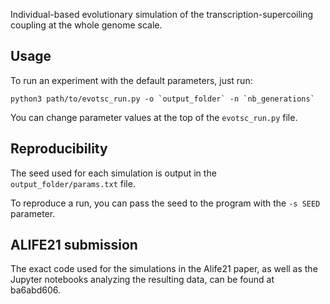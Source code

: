 Individual-based evolutionary simulation of the transcription-supercoiling coupling at the whole genome scale.

## Usage

To run an experiment with the default parameters, just run:
```
python3 path/to/evotsc_run.py -o `output_folder` -n `nb_generations`
```

You can change parameter values at the top of the `evotsc_run.py` file.

## Reproducibility

The seed used for each simulation is output in the `output_folder/params.txt` file.

To reproduce a run, you can pass the seed to the program with the `-s SEED` parameter.

## ALIFE21 submission

The exact code used for the simulations in the Alife21 paper, as well as the Jupyter notebooks analyzing the resulting data, can be found at ba6abd606.